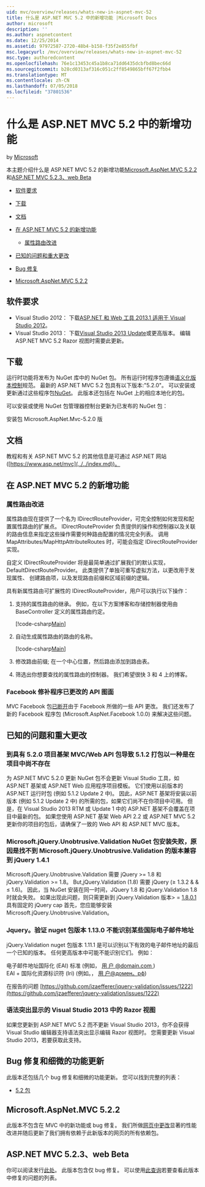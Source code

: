 ```yaml
---
uid: mvc/overview/releases/whats-new-in-aspnet-mvc-52
title: 什么是 ASP.NET MVC 5.2 中的新增功能 |Microsoft Docs
author: microsoft
description: ''
ms.author: aspnetcontent
ms.date: 12/25/2014
ms.assetid: 97972587-2720-48b4-b158-f35f2e855fbf
msc.legacyurl: /mvc/overview/releases/whats-new-in-aspnet-mvc-52
msc.type: authoredcontent
ms.openlocfilehash: 76e1c13453c45a1b8ca71dd6435dcbfbd8bec66d
ms.sourcegitcommit: b28cd0313af316c051c2ff8549865bff67f2fbb4
ms.translationtype: MT
ms.contentlocale: zh-CN
ms.lasthandoff: 07/05/2018
ms.locfileid: "37801536"
---
```

<a name="whats-new-in-aspnet-mvc-52"></a>什么是 ASP.NET MVC 5.2 中的新增功能
====================
by [Microsoft](https://github.com/microsoft)

本主题介绍什么是 ASP.NET MVC 5.2 的新增功能[Microsoft.AspNet.MVC 5.2.2](#52)和[ASP.NET MVC 5.2.3、web Beta](#mvc523Beta)

- [软件要求](#softRequire)
- [下载](#download)
- [文档](#documentation)
- [在 ASP.NET MVC 5.2 的新增功能](#new-features)

    - [属性路由改进](#attributerouting)
- [已知的问题和重大更改](#knownbreakingchanges)
- [Bug 修复](#bug-fixes)
- [Microsoft.AspNet.MVC 5.2.2](#52)

<a id="softRequire"></a>
## <a name="software-requirements"></a>软件要求

- Visual Studio 2012： 下载[ASP.NET 和 Web 工具 2013.1 适用于 Visual Studio 2012](https://go.microsoft.com/fwlink/?LinkId=390062)。
- Visual Studio 2013： 下载[Visual Studio 2013 Update](https://go.microsoft.com/fwlink/?LinkId=390064)或更高版本。 编辑 ASP.NET MVC 5.2 Razor 视图时需要此更新。

<a id="download"></a>
## <a name="download"></a>下载

运行时功能将发布为 NuGet 库中的 NuGet 包。 所有运行时程序包遵循[语义化版本控制](http://semver.org/)规范。 最新的 ASP.NET MVC 5.2 包具有以下版本:"5.2.0"。 可以安装或更新通过这些程序包[NuGet](http://www.nuget.org/packages/Microsoft.AspNet.Mvc/)。 此版本还包括在 NuGet 上的相应本地化的包。

可以安装或使用 NuGet 包管理器控制台更新为已发布的 NuGet 包：

安装包 Microsoft.AspNet.Mvc-5.2.0 版

<a id="documentation"></a>
## <a name="documentation"></a>文档

教程和有关 ASP.NET MVC 5.2 的其他信息是可通过 ASP.NET 网站 ([https://www.asp.net/mvc](../../index.md))。

<a id="new-features"></a>
## <a name="new-features-in-aspnet-mvc-52"></a>在 ASP.NET MVC 5.2 的新增功能

<a id="attributerouting"></a>
### <a name="attribute-routing-improvements"></a>属性路由改进

属性路由现在提供了一个名为 IDirectRouteProvider，可完全控制如何发现和配置属性路由的扩展点。 IDirectRouteProvider 负责提供的操作和控制器以及关联的路由信息来指定这些操作需要何种路由配置的情况完全列表。 调用 MapAttributes/MapHttpAttributeRoutes 时，可能会指定 IDirectRouteProvider 实现。

自定义 IDirectRouteProvider 将是最简单通过扩展我们的默认实现，DefaultDirectRouteProvider。 此类提供了单独可重写虚拟方法，以更改用于发现属性、 创建路由项，以及发现路由前缀和区域前缀的逻辑。

具有新属性路由可扩展性的 IDirectRouteProvider，用户可以执行以下操作：

1. 支持的属性路由的继承。 例如，在以下方案博客和存储控制器使用由 BaseController 定义的属性路由约定。 

    [!code-csharp[Main](whats-new-in-aspnet-mvc-52/samples/sample1.cs)]
2. 自动生成属性路由的路由的名称。 

    [!code-csharp[Main](whats-new-in-aspnet-mvc-52/samples/sample2.cs)]
3. 修改路由前缀; 在一个中心位置，然后路由添加到路由表。
4. 筛选出你想要查找的属性路由的控制器。 我们希望很快 3 和 4 上的博客。

### <a name="facebook-fixes-for-changed-api-surface"></a>Facebook 修补程序已更改的 API 图面

MVC Facebook 包[已断开](https://aspnetwebstack.codeplex.com/workitem/list/advanced?keyword=&amp;status=All&amp;type=All&amp;priority=All&amp;release=v5.2%20RC&amp;assignedTo=All&amp;component=Facebook&amp;sortField=AssignedTo&amp;sortDirection=Ascending&amp;page=0&amp;reasonClosed=All)由于 Facebook 所做的一些 API 更改。 我们还发布了新的 Facebook 程序包 (Microsoft.AspNet.Facebook 1.0.0) 来解决这些问题。

<a id="knownbreakingchanges"></a>
## <a name="known-issues-and-breaking-changes"></a>已知的问题和重大更改

### <a name="scaffolding-mvcweb-api-into-a-project-with-520-packages-results-in-512-packages-for-ones-that-dont-already-exist-in-the-project"></a>到具有 5.2.0 项目基架 MVC/Web API 包导致 5.1.2 打包以一种是在项目中尚不存在

为 ASP.NET MVC 5.2.0 更新 NuGet 包不会更新 Visual Studio 工具，如 ASP.NET 基架或 ASP.NET Web 应用程序项目模板。 它们使用以前版本的 ASP.NET 运行时包 (例如 5.1.2 Update 2 中)。 因此，ASP.NET 基架将安装以前版本 (例如 5.1.2 Update 2 中) 的所需的包，如果它们尚不在你项目中可用。 但是，在 Visual Studio 2013 RTM 或 Update 1 中的 ASP.NET 基架不会覆盖在项目中最新的包。 如果您使用 ASP.NET 基架 Web API 2.2 或 ASP.NET MVC 5.2 更新你的项目的包后，请确保了一致的 Web API 和 ASP.NET MVC 版本。

### <a name="microsoftjqueryunobtrusivevalidation-nuget-package-installation-fails-because-it-is-unable-to-find-a-version-of-microsoftjqueryunobtrusivevalidation-compatible-to-jquery-141"></a>Microsoft.jQuery.Unobtrusive.Validation NuGet 包安装失败，原因是找不到 Microsoft.jQuery.Unobtrusive.Validation 的版本兼容到 jQuery 1.4.1

Microsoft.jQuery.Unobtrusive.Validation 需要 jQuery &gt;= 1.8 和 jQuery.Validation &gt;= 1.8。 But,jQuery.Validation (1.8) 需要 jQuery (&#8805; 1.3.2 &amp; &amp; &#8804; 1.6)。 因此，当 NuGet 安装在同一时间，JQuery 1.8 和 jQuery.Validation 1.8 时就会失败。 如果出现此问题，则只需更新到 jQuery.Validation 版本&gt; =  [1.8.0.1](https://www.nuget.org/packages/jQuery.Validation/1.8.0.1)具有固定的 jQuery cap 首先，您应能够安装Microsoft.jQuery.Unobtrusive.Validation。

### <a name="the-jqueryvalidation-nuget-package-version-1130-does-not-recognize-some-international-email-addresses"></a>Jquery。验证 nuget 包版本 1.13.0 不能识别某些国际电子邮件地址

jQuery.Validation nuget 包版本 1.11.1 是可以识别以下有效的电子邮件地址的最后一个已知的版本。 任何更高版本中可能不能识别它们。 例如：

电子邮件地址国际化 (EAI) 标准 (例如， [ &#29992; &#25143; @domain.com ](mailto:&#29992;&#25143;@domain.com))   
 EAI + 国际化资源标识符 (Iri) (例如。， [ &#29992; &#25143;@&#1076;&#1086;&#1084;&#1077;&#1085;。&#1088;&#1092;](mailto:&#29992;&#25143;@&#1076;&#1086;&#1084;&#1077;&#1085;.&#1088;&#1092;))

在报告的问题 [https://github.com/jzaefferer/jquery-validation/issues/1222](https://github.com/jzaefferer/jquery-validation/issues/1222)

### <a name="syntax-highlighting-for-razor-views-in-visual-studio-2013"></a>语法突出显示的 Visual Studio 2013 中的 Razor 视图

如果您更新到 ASP.NET MVC 5.2 而不更新 Visual Studio 2013，你不会获得 Visual Studio 编辑器支持语法突出显示编辑 Razor 视图时。 您需要更新 Visual Studio 2013，若要获取此支持。

<a id="bug-fixes"></a>
## <a name="bug-fixes-and-minor-feature-updates"></a>Bug 修复和细微的功能更新

此版本还包括几个 bug 修复和细微的功能更新。 您可以找到完整的列表：

- [5.2 包](https://aspnetwebstack.codeplex.com/workitem/list/advanced?keyword=&amp;status=Closed&amp;type=All&amp;priority=All&amp;release=v5.2%20RC&amp;assignedTo=All&amp;component=MVC&amp;sortField=AssignedTo&amp;sortDirection=Ascending&amp;page=0&amp;reasonClosed=Fixed)

<a id="52"></a>
## <a name="microsoftaspnetmvc-522"></a>Microsoft.AspNet.MVC 5.2.2

此版本不包含在 MVC 中的新功能或 bug 修复。 我们所做[网页中更改](https://blogs.msdn.com/b/webdev/archive/2014/07/28/announcing-the-beta-release-of-web-pages-3-2-1.aspx)显著的性能改进并随后更新了我们拥有依赖于此新版本的网页的所有依赖包。

<a id="mvc523Beta"></a>
## <a name="aspnet-mvc-523-beta"></a>ASP.NET MVC 5.2.3、web Beta

你可以阅读发行[此处](https://blogs.msdn.com/b/webdev/archive/2014/12/17/asp-net-mvc-5-2-3-web-pages-5-2-3-and-web-api-5-2-3-beta-releases.aspx)。 此版本包含仅 bug 修复。 可以使用[此查询](https://aspnetwebstack.codeplex.com/workitem/list/advanced?keyword=&amp;status=Closed&amp;type=All&amp;priority=All&amp;release=v5.2.3%20Beta&amp;assignedTo=All&amp;component=MVC&amp;sortField=LastUpdatedDate&amp;sortDirection=Descending&amp;page=0&amp;reasonClosed=Fixed)若要查看此版本中修复的问题的列表。
